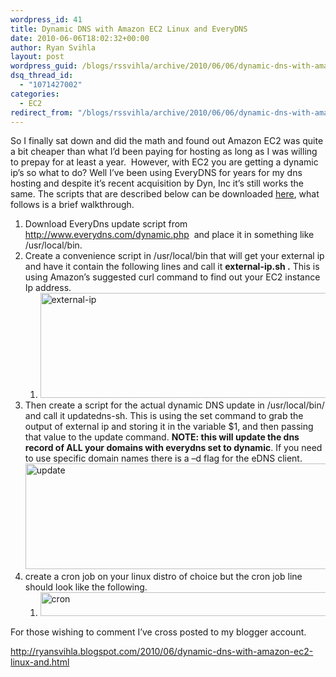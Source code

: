 ```yaml
---
wordpress_id: 41
title: Dynamic DNS with Amazon EC2 Linux and EveryDNS
date: 2010-06-06T18:02:32+00:00
author: Ryan Svihla
layout: post
wordpress_guid: /blogs/rssvihla/archive/2010/06/06/dynamic-dns-with-amazon-ec2-linux-and-everydns.aspx
dsq_thread_id:
  - "1071427002"
categories:
  - EC2
redirect_from: "/blogs/rssvihla/archive/2010/06/06/dynamic-dns-with-amazon-ec2-linux-and-everydns.aspx/"
---
```

So I finally sat down and did the math and found out Amazon EC2 was quite a bit cheaper than what I’d been paying for hosting as long as I was willing to prepay for at least a year.&#160; However, with EC2 you are getting a dynamic ip’s so what to do? Well I’ve been using EveryDNS for years for my dns hosting and despite it’s recent acquisition by Dyn, Inc it’s still works the same. The scripts that are described below can be downloaded <a href="http://unstabletransit.com/blogfiles/dyndns.tgz" target="_blank">here</a>, what follows is a brief walkthrough.

  1. Download EveryDns update script from <http://www.everydns.com/dynamic.php>&#160; and place it in something like /usr/local/bin. 
  2. Create a convenience script in /usr/local/bin that will get your external ip and have it contain the following lines and call it **external-ip.sh .** This is using Amazon’s suggested curl command to find out your EC2 instance Ip address. 
      1. [<img style="border-right-width: 0px;border-top-width: 0px;border-bottom-width: 0px;border-left-width: 0px" border="0" alt="external-ip" src="http://lostechies.com/content/ryansvihla/uploads/2011/03/externalip_thumb_7E5DADA6.png" width="670" height="168" />](http://lostechies.com/content/ryansvihla/uploads/2011/03/externalip_03406163.png) 
  3. Then create a script for the actual dynamic DNS update in /usr/local/bin/ and call it updatedns-sh. This is using the set command to grab the output of external ip and storing it in the variable $1, and then passing that value to the update command. **NOTE: this will update the dns record of ALL your domains with everydns set to dynamic**. If you need to use specific domain names there is a –d flag for the eDNS client.[<img style="border-right-width: 0px;border-top-width: 0px;border-bottom-width: 0px;border-left-width: 0px" border="0" alt="update" src="http://lostechies.com/content/ryansvihla/uploads/2011/03/update_thumb_547D3971.png" width="677" height="169" />](http://lostechies.com/content/ryansvihla/uploads/2011/03/update_3944E070.png) 
  4. create a cron job on your linux distro of choice but the cron job line should look like the following. 
      1. [<img style="border-right-width: 0px;border-top-width: 0px;border-bottom-width: 0px;border-left-width: 0px" border="0" alt="cron" src="http://lostechies.com/content/ryansvihla/uploads/2011/03/cron_thumb_51D70E71.png" width="754" height="38" />](http://lostechies.com/content/ryansvihla/uploads/2011/03/cron_791157A6.png) 

For those wishing to comment I’ve cross posted to my blogger account.

<http://ryansvihla.blogspot.com/2010/06/dynamic-dns-with-amazon-ec2-linux-and.html>